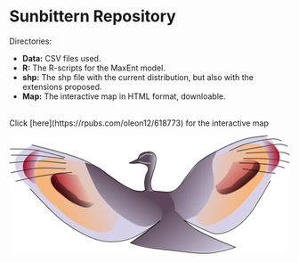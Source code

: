 # Sunbittern Repository

Directories:

  + __Data:__ CSV files used.
  + __R:__ The R-scripts for the MaxEnt model.
  + __shp:__ The shp file with the current distribution, but also with the extensions proposed.
  + __Map:__ The interactive map in HTML format, downloable. 

</br>
Click [here](https://rpubs.com/oleon12/618773) for the interactive map
</br>

<p align=center>
<img src="E_helias_d.png" />
</p>
